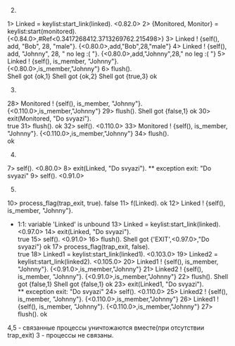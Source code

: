2.

1> Linked = keylist:start_link(linked).
<0.82.0>
2> {Monitored, Monitor} = keylist:start(monitored).
{<0.84.0>,#Ref<0.3417268412.3713269762.215498>}
3> Linked ! {self(), add, "Bob", 28, "male"}.
{<0.80.0>,add,"Bob",28,"male"}
4> Linked ! {self(), add, "Johnny", 28, " no leg :( "}.
{<0.80.0>,add,"Johnny",28," no leg :( "}
5> Linked ! {self(), is_member, "Johnny"}.                   
{<0.80.0>,is_member,"Johnny"}
6> flush().                               
Shell got {ok,1}
Shell got {ok,2}
Shell got {true,3}
ok


3.

28> Monitored ! {self(), is_member, "Johnny"}.
{<0.110.0>,is_member,"Johnny"}
29> flush().
Shell got {false,1}
ok
30> exit(Monitored, "Do svyazi").             
true
31> flush().
ok
32> self().
<0.110.0>
33> Monitored ! {self(), is_member, "Johnny"}.
{<0.110.0>,is_member,"Johnny"}
34> flush().                                  
ok


4.
7> self().
<0.80.0>
8> exit(Linked, "Do svyazi").
** exception exit: "Do svyazi"
9> self().
<0.91.0>

5.
10> process_flag(trap_exit, true).
false
11> f(Linked).
ok
12> Linked ! {self(), is_member, "Johnny"}.
* 1:1: variable 'Linked' is unbound
13> Linked = keylist:start_link(linked).                
<0.97.0>
14> exit(Linked, "Do svyazi").             
true
15> self().
<0.91.0>
16> flush().
Shell got {'EXIT',<0.97.0>,"Do svyazi"}
ok
17> process_flag(trap_exit, false).        
true
18> Linked1 = keylist:start_link(linked1). 
<0.103.0>
19> Linked2 = keylist:start_link(linked2).
<0.105.0>
20> Linked1 ! {self(), is_member, "Johnny"}.
{<0.91.0>,is_member,"Johnny"}
21> Linked2 ! {self(), is_member, "Johnny"}.
{<0.91.0>,is_member,"Johnny"}
22> flush().
Shell got {false,1}
Shell got {false,1}
ok
23> exit(Linked1, "Do svyazi").             
** exception exit: "Do svyazi"
24> self().
<0.110.0>
25> Linked2 ! {self(), is_member, "Johnny"}.
{<0.110.0>,is_member,"Johnny"}
26> Linked1 ! {self(), is_member, "Johnny"}.
{<0.110.0>,is_member,"Johnny"}
27> flush().
ok


4,5 - связанные процессы уничтожаются вместе(при отсутствии trap_exit)
3 - процессы не связаны.

